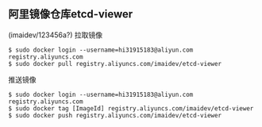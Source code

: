 ## 阿里镜像仓库etcd-viewer
(imaidev/123456a?)
拉取镜像
```
$ sudo docker login --username=hi31915183@aliyun.com registry.aliyuncs.com
$ sudo docker pull registry.aliyuncs.com/imaidev/etcd-viewer
```
推送镜像
```
$ sudo docker login --username=hi31915183@aliyun.com registry.aliyuncs.com
$ sudo docker tag [ImageId] registry.aliyuncs.com/imaidev/etcd-viewer
$ sudo docker push registry.aliyuncs.com/imaidev/etcd-viewer
```
